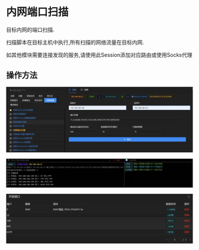 # 内网端口扫描

目标内网的端口扫描.

扫描脚本在目标主机中执行,所有扫描的网络流量在目标内网.

如其他模块需要连接发现的服务,请使用此Session添加对应路由或使用Socks代理

## 操作方法

![](img\Discovery_NetworkServiceScanning_PortScanByPython\1.webp)

![](img\Discovery_NetworkServiceScanning_PortScanByPython\2.webp)

![](img\Discovery_NetworkServiceScanning_PortScanByPython\3.webp)


